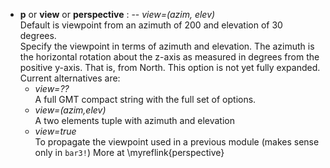 - **p** or **view** or **perspective** : -- *view=(azim, elev)*\
   Default is viewpoint from an azimuth of 200 and elevation of 30 degrees.\
   Specify the viewpoint in terms of azimuth and elevation. The azimuth is the horizontal rotation about the z-axis as
   measured in degrees from the positive y-axis. That is, from North. This option is not yet fully
   expanded. Current alternatives are:
     - *view=??*\
        A full GMT compact string with the full set of options.
     - *view=(azim,elev)*\
        A two elements tuple with azimuth and elevation
     - *view=true*\
        To propagate the viewpoint used in a previous module (makes sense only in ``bar3!``)
   More at \myreflink{perspective}